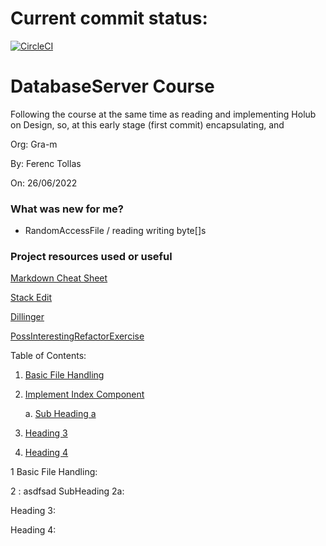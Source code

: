 # Current commit status:
[![CircleCI](https://dl.circleci.com/status-badge/img/gh/gra-m/DBServer/tree/main.svg?style=shield)](https://dl.circleci.com/status-badge/redirect/gh/gra-m/DBServer/tree/main)
# DatabaseServer Course 
Following the course at the same time as reading and implementing Holub on Design, so, at this early stage (first commit)
encapsulating, and 

Org: Gra-m

By: Ferenc Tollas 

On: 26/06/2022
### What was new for me? 
* RandomAccessFile / reading writing byte[]s 



### Project resources used or useful

[Markdown Cheat Sheet](https://github.com/adam-p/markdown-here/wiki/Markdown-Cheatsheet "Adam P")

[Stack Edit](https://stackedit.io "31/08")

[Dillinger](https://dillinger.io "until you are off of visible page..")

[PossInterestingRefactorExercise](https://github.com/Celebes/spring-boot-pet-clinic/blob/master/pet-clinic-data/src/main/java/guru/springframework/sfgpetclinic/services/jpa/AbstractJpaService.java)


Table of Contents:

1. [Basic File Handling](#1)
2. [Implement Index Component](#2)

   a. [Sub Heading a](#2a)
3. [Heading 3](#3)
4. [Heading 4](#4)

<a id="1"></a>
1 Basic File Handling:


<a id="2"></a>
2 :
asdfsad
<a id="2a"></a>
SubHeading 2a:

<a id="3"></a>
Heading 3:

<a id="4"></a>
Heading 4:
    